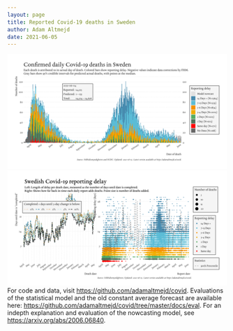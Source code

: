```yaml
---
layout: page
title: Reported Covid-19 deaths in Sweden
author: Adam Altmejd
date: 2021-06-05
---
```


![Graph of Swedish Covid-19 deaths with reporting delay.](deaths_lag_sweden_2021-06-05.png "Swedish Covid-19 deaths.")
![Graph of Swedish Covid-19 reporting delay in daily deaths.](lag_trend_sweden_2021-06-05.png "Trend in Swedish Covid-19 mortality reporting delay.")
For code and data, visit <https://github.com/adamaltmejd/covid>.
Evaluations of the statistical model and the old constant average forecast are available here: <https://github.com/adamaltmejd/covid/tree/master/docs/eval>.
For an indepth explanation and evaluation of the nowcasting model, see <https://arxiv.org/abs/2006.06840>.
